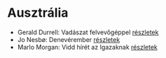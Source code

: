 # Ausztrália

- Gerald Durrell: Vadászat felvevőgéppel [részletek](../_details/Gerald%20Durrell.md#id_863)
- Jo Nesbø: Denevérember [részletek](../_details/Jo%20Nesb%C3%B8.md#id_581)
- Marlo Morgan: Vidd hírét az Igazaknak [részletek](../_details/Marlo%20Morgan.md#id_1010)